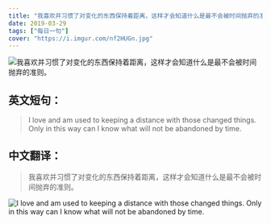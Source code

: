 ```yaml
---
title: "我喜欢并习惯了对变化的东西保持着距离，这样才会知道什么是最不会被时间抛弃的准则。"
date: 2019-03-29
tags: ["每日一句"]
cover: "https://i.imgur.com/nf2HUGn.jpg"
---
```


![我喜欢并习惯了对变化的东西保持着距离，这样才会知道什么是最不会被时间抛弃的准则。](https://i.imgur.com/43wyfb8.jpg)

## 英文短句：
> I love and am used to keeping a distance with those changed things. Only in this way can I know what will not be abandoned by time.

<!--more-->

## 中文翻译：
> 我喜欢并习惯了对变化的东西保持着距离，这样才会知道什么是最不会被时间抛弃的准则。

![I love and am used to keeping a distance with those changed things. Only in this way can I know what will not be abandoned by time.](https://i.imgur.com/yta1TST.jpg)

